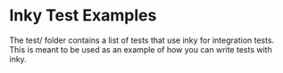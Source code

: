 # Inky Test Examples

The test/ folder contains a list of tests that use inky for integration tests. This is meant to be used as an example of how you can write tests with inky.
